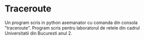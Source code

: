 # Traceroute

Un program scris in python asemanator cu comanda din consola "traceroute". 
Program scris pentru laboratorul de retele din cadrul Universitatii din Bucuresti anul 2.
